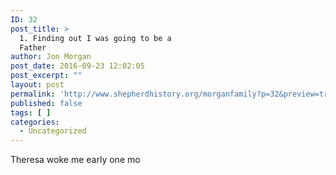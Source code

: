 ```yaml
---
ID: 32
post_title: >
  1. Finding out I was going to be a
  Father
author: Jon Morgan
post_date: 2016-09-23 12:02:05
post_excerpt: ""
layout: post
permalink: 'http://www.shepherdhistory.org/morganfamily?p=32&preview=true&preview_id=32'
published: false
tags: [ ]
categories:
  - Uncategorized
---
```

Theresa woke me early one mo